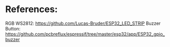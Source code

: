 # References: 
RGB WS2812: https://github.com/Lucas-Bruder/ESP32_LED_STRIP
Buzzer Button: https://github.com/pcbreflux/espressif/tree/master/esp32/app/ESP32_gpio_buzzer
